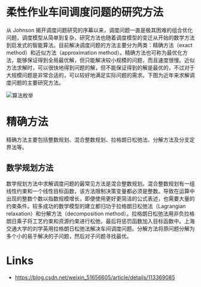 # 柔性作业车间调度问题的研究方法

从 Johnson 揭开调度问题研究的序幕以来，调度问题一直是极其困难的组合优化问题，调度模型从简单到复杂，研究方法也随着调度模型的变迁从开始的数学方法到启发式的智能算法。目前解决调度问题的方法主要分为两类：精确方法（exact method）和近似方法（approximation method）。精确方法也可称为最优化方法，能够保证得到全局最优解，但只能解决较小规模的问题，而且速度很慢。近似方法求解时，可以很快地得到问题的解，但不能保证得到的解是最优的，不过对于大规模问题是非常合适的，可以较好地满足实际问题的需求。下图为近年来求解调度问题的主要研究方法。

![算法枚举](https://assets.ng-tech.icu/item/20221224230515.png)

# 精确方法

精确方法主要包括整数规划、混合整数规划、拉格朗日松弛法、分解方法及分支定界法等。

## 数学规划方法

数学规划方法中求解调度问题的最常见方法是混合整数规划。混合整数规划有一组线性约束和一个线性目标函数，该方法限制决策变量都必须是整数。导致在运算中出现的整数个数以指数规模增长，即便使用更好更简洁的公式表述，也需要大量的约束条件。较多成功的数学模型的建立都归功于拉格朗日松弛法（Lagrangian relaxation）和分解方法（decomposition method）。拉格朗日松弛法用非负拉格朗日乘子将工艺约束和资源约束进行松弛，最后将惩罚函数加入目标函数中。上海交通大学的刘学英用拉格朗日松弛法解决车间调度问题。分解方法将原问题分解为多个小的易于解决的子问题，然后对子问题寻找最优。

# Links

- https://blog.csdn.net/weixin_51656605/article/details/113369085
